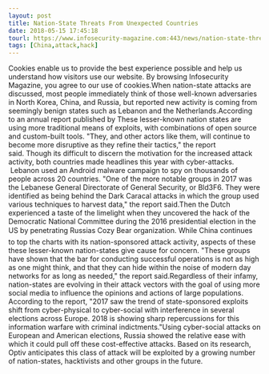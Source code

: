 ```yaml
---
layout: post
title: Nation-State Threats From Unexpected Countries
date: 2018-05-15 17:45:18
tourl: https://www.infosecurity-magazine.com:443/news/nation-state-threats-from/
tags: [China,attack,hack]
---
```

Cookies enable us to provide the best experience possible and help us understand how visitors use our website. By browsing Infosecurity Magazine, you agree to our use of cookies.When nation-state attacks are discussed, most people immediately think of those well-known adversaries in North Korea, China, and Russia, but reported new activity is coming from seemingly benign states such as Lebanon and the Netherlands.According to an annual report published by These lesser-known nation states are using more traditional means of exploits, with combinations of open source and custom-built tools. "They, and other actors like them, will continue to become more disruptive as they refine their tactics," the report said. Though its difficult to discern the motivation for the increased attack activity, both countries made headlines this year with cyber-attacks.  Lebanon used an Android malware campaign to spy on thousands of people across 20 countries. "One of the more notable groups in 2017 was the Lebanese General Directorate of General Security, or Bld3F6. They were identified as being behind the Dark Caracal attacks in which the group used various techniques to harvest data," the report said.Then the Dutch experienced a taste of the limelight when they uncovered the hack of the Democratic National Committee during the 2016 presidential election in the US by penetrating Russias Cozy Bear organization. While China continues to top the charts with its nation-sponsored attack activity, aspects of these these lesser-known nation-states give cause for concern. "These groups have shown that the bar for conducting successful operations is not as high as one might think, and that they can hide within the noise of modern day networks for as long as needed," the report said.Regardless of their infamy, nation-states are evolving in their attack vectors with the goal of using more social media to influence the opinions and actions of large populations. According to the report, "2017 saw the trend of state-sponsored exploits shift from cyber-physical to cyber-social with interference in several elections across Europe. 2018 is showing sharp repercussions for this information warfare with criminal indictments."Using cyber-social attacks on European and American elections, Russia showed the relative ease with which it could pull off these cost-effective attacks. Based on its research, Optiv anticipates this class of attack will be exploited by a growing number of nation-states, hacktivists and other groups in the future. 